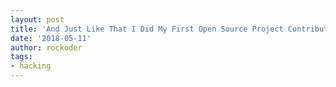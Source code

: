 ```yaml
---
layout: post
title: 'And Just Like That I Did My First Open Source Project Contribution'
date: '2018-05-11'
author: rockoder
tags:
- hacking
---
```


